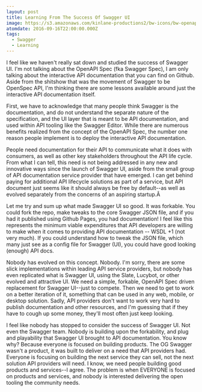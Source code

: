 ```yaml
---
layout: post
title: Learning From The Success Of Swagger UI
image: https://s3.amazonaws.com/kinlane-productions2/bw-icons/bw-openapi-spec.png
atomdate: 2016-09-16T22:00:00.000Z
tags:
  - Swagger
  - Learning
---
```

I feel like we haven't really sat down and studied the success of Swagger UI. I'm not talking about the OpenAPI Spec (fka Swagger Spec), I am only talking about the interactive API documentation that you can find on Github. Aside from the shitshow that was the movement of Swagger to be OpenSpec API, I'm thinking there are some lessons available around just the interactive API documentation itself.

First, we have to acknowledge that many people think Swagger is the documentation, and do not understand the separate nature of the specification, and the UI layer that is meant to be API documentation, and used within API tooling like the Swagger Editor. While there are numerous benefits realized from the concept of the OpenAPI Spec, the number one reason people implement is to deploy the interactive API documentation.

People need documentation for their API to communicate what it does with consumers, as well as other key stakeholders throughout the API life cycle. From what I can tell, this need is not being addressed in any new and innovative ways since the launch of Swagger UI, aside from the small group of API documentation service provider that have emerged. I can get behind paying for additional API lifecycle solutions as part of a service, but API document just seems like it should always be free by default--as well as evolved separately from the concerns of an aspiring startup.Â 

Let me try and sum up what made Swagger UI so good. It was forkable. You could fork the repo, make tweaks to the core Swagger JSON file, and if you had it published using Github Pages, you had documentation! I feel like this represents the minimum viable expenditures that API developers are willing to make when it comes to providing API documentation -- WSDL +1 (not very much). If you could understand how to tweak the JSON file, which many just see as a config file for Swagger (UI), you could have good looking (enough) API docs.

Nobody has evolved on this concept. Nobody. I'm sorry, there are some slick implementations within leading API service providers, but nobody has even replicated what is Swagger UI, using the Slate, Lucybot, or other evolved and attractive UI. We need a simple, forkable, OpenAPI Spec driven replacement for Swagger UI--just to compete. Then we need to get to work on a better iteration of it, something that can be used in any web, mobile, or desktop solution. Sadly, API providers don't want to work very hard to publish documentation and other resources, and I'm guessing that if they have to cough up some money, they'll most often just keep looking.

I feel like nobody has stopped to consider the success of Swagger UI. Not even the Swagger team. Nobody is building upon the forkability, and plug and playability that Swagger UI brought to API documentation. You know why? Because everyone is focused on building products. The OG Swagger wasn't a product, it was built to deliver on a need that API providers had. Everyone is focusing on building the next service they can sell, not the next solution API providers will need. I know, we need people building good products and services--I agree. The problem is when EVERYONE is focused on products and services, and nobody is interested delivering the open tooling the community needs.